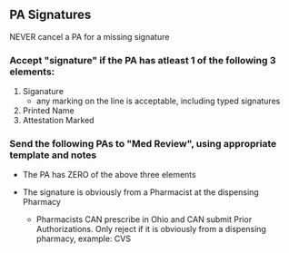 ## PA Signatures
NEVER cancel a PA for a missing signature

### Accept "signature" if the PA has atleast 1 of the following 3 elements:
1) Siganature
     - any marking on the line is acceptable, including typed signatures
2) Printed Name
3) Attestation Marked 
     

### Send the following PAs to "Med Review", using appropriate template and notes  
- The PA has ZERO of the above three elements

- The signature is obviously from a Pharmacist at the dispensing Pharmacy
    - Pharmacists CAN prescribe in Ohio and CAN submit Prior Authorizations. Only reject if it is obviously from a dispensing pharmacy, example: CVS






